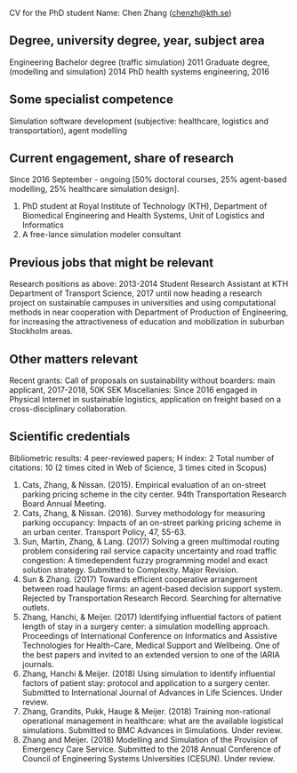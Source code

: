 CV for the PhD student
Name: Chen Zhang (chenzh@kth.se)

## Degree, university degree, year, subject area
Engineering Bachelor degree (traffic simulation) 2011 
Graduate degree, (modelling and simulation) 2014 
PhD health systems engineering, 2016

## Some specialist competence
Simulation software development (subjective: healthcare, logistics and transportation),
agent modelling

## Current engagement, share of research
Since 2016 September - ongoing [50% doctoral courses, 25% agent-based modelling, 25% healthcare simulation design].
1) PhD student at Royal Institute of Technology (KTH), 
Department of Biomedical Engineering and Health Systems, 
Unit of Logistics and Informatics
2) A free-lance simulation modeler consultant

## Previous jobs that might be relevant
Research positions as above: 
2013-2014 Student Research Assistant at KTH Department of Transport Science, 
2017 until now heading a research project on sustainable campuses in universities and using computational methods in near cooperation with Department of Production of Engineering, for increasing the attractiveness of education and mobilization in suburban Stockholm areas.

## Other matters relevant
Recent grants: 
Call of proposals on sustainability without boarders: main applicant, 2017-2018, 50K SEK
Miscellanies: Since 2016 engaged in Physical Internet in sustainable logistics, application on freight based on a cross-disciplinary collaboration.

## Scientific credentials 
Bibliometric results:
4 peer-reviewed papers;
H index: 2
Total number of citations: 10 (2 times cited in Web of Science, 3 times cited in Scopus)

1. Cats, Zhang, & Nissan. (2015). Empirical evaluation of an on-street parking pricing
scheme in the city center. 94th Transportation Research Board Annual Meeting.
2. Cats, Zhang, & Nissan. (2016). Survey methodology for measuring parking
occupancy: Impacts of an on-street parking pricing scheme in an urban center.
Transport Policy, 47, 55-63.
3. Sun, Martin, Zhang, & Lang. (2017) Solving a green multimodal routing problem
considering rail service capacity uncertainty and road traffic congestion: A timedependent
fuzzy programming model and exact solution strategy. Submitted to
Complexity. Major Revision.
4. Sun & Zhang. (2017) Towards efficient cooperative arrangement between road
haulage firms: an agent-based decision support system. Rejected by Transportation
Research Record. Searching for alternative outlets.
5. Zhang, Hanchi, & Meijer. (2017) Identifying influential factors of patient length of stay
in a surgery center: a simulation modelling approach. Proceedings of International
Conference on Informatics and Assistive Technologies for Health-Care, Medical
Support and Wellbeing. One of the best papers and invited to an extended version to
one of the IARIA journals.
6. Zhang, Hanchi & Meijer. (2018) Using simulation to identify influential factors of
patient stay: protocol and application to a surgery center. Submitted to International
Journal of Advances in Life Sciences. Under review.
7. Zhang, Grandits, Pukk, Hauge & Meijer. (2018) Training non-rational operational
management in healthcare: what are the available logistical simulations. Submitted
to BMC Advances in Simulations. Under review.
8. Zhang and Meijer. (2018) Modelling and Simulation of the Provision of Emergency
Care Service. Submitted to the 2018 Annual Conference of Council of Engineering
Systems Universities (CESUN). Under review.
